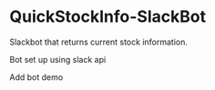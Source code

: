 # QuickStockInfo-SlackBot

Slackbot that returns current stock information.

Bot set up using slack api

Add bot demo

